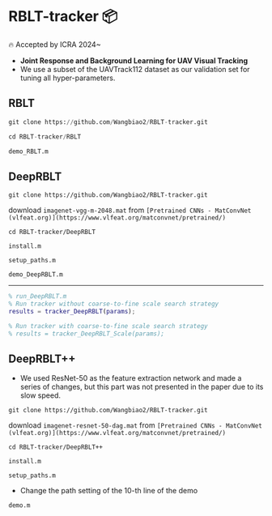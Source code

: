 # RBLT-tracker :package:
:fire: Accepted by ICRA 2024~ 
+ **Joint Response and Background Learning for UAV Visual Tracking**
+ We use a subset of the UAVTrack112 dataset as our validation set for tuning all hyper-parameters.
## RBLT 

```python
git clone https://github.com/Wangbiao2/RBLT-tracker.git
```

```python
cd RBLT-tracker/RBLT
```

```python
demo_RBLT.m
```

## DeepRBLT

```
git clone https://github.com/Wangbiao2/RBLT-tracker.git
```

download  `imagenet-vgg-m-2048.mat` from `[Pretrained CNNs - MatConvNet (vlfeat.org)](https://www.vlfeat.org/matconvnet/pretrained/)`

```
cd RBLT-tracker/DeepRBLT
```

```
install.m
```

```
setup_paths.m
```

```
demo_DeepRBLT.m
```

-------------------------------------------------------------------------------------------------------------------------------------------------------------------------

```matlab
% run_DeepRBLT.m
% Run tracker without coarse-to-fine scale search strategy
results = tracker_DeepRBLT(params);

% Run tracker with coarse-to-fine scale search strategy
% results = tracker_DeepRBLT_Scale(params);
```

## DeepRBLT++

+ We used ResNet-50 as the feature extraction network and made a series of changes, but this part was not presented in the paper due to its slow speed.

```
git clone https://github.com/Wangbiao2/RBLT-tracker.git
```

download  `imagenet-resnet-50-dag.mat` from `[Pretrained CNNs - MatConvNet (vlfeat.org)](https://www.vlfeat.org/matconvnet/pretrained/)`

```
cd RBLT-tracker/DeepRBLT++
```

```
install.m
```

```
setup_paths.m
```


+ Change the path setting of the 10-th line of the demo

```
demo.m
```

